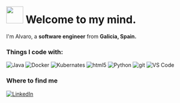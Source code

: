 <h1><img src="https://emojipedia-us.s3.dualstack.us-west-1.amazonaws.com/thumbs/120/google/274/exploding-head_1f92f.png" width="45"/> Welcome to my mind.</h1>

<p>I'm Alvaro, a <b>software engineer</b> from <b>Galicia, Spain. </b>
<h3>Things I code with:</h3>
<p>
<img
  alt="Java"
  src="https://img.shields.io/badge/-Java-007396?style=flat-square&logo=java&logoColor=white"
/>
<img
  alt="Docker"
  src="https://img.shields.io/badge/-Docker-46a2f1?style=flat-square&logo=docker&logoColor=white"
/>
<img
  alt="Kubernates"
  src="https://img.shields.io/badge/-Kubernetes-326CE5?style=flat-square&logo=kubernetes&logoColor=white"
/>
<img
  alt="html5"
  src="https://img.shields.io/badge/-HTML5-E34F26?style=flat-square&logo=html5&logoColor=white"
/>
<img
  alt="Python"
  src="https://img.shields.io/badge/-Python-FFD963?style=flat-square&logo=Python&logoColor=black"
/>
<img
  alt="git"
  src="https://img.shields.io/badge/-Git-F05032?style=flat-square&logo=git&logoColor=white"
/>
<img
  alt="VS Code"
  src="https://img.shields.io/badge/-VS%20Code-007ACC?style=flat-square&logo=visual-studio-code&logoColor=white"
/>
</p>

<h3>Where to find me</h3>
<p><a href="https://www.linkedin.com/in/alvaromui%C3%B1o/" target="_blank"><img alt="LinkedIn" src="https://img.shields.io/badge/linkedin-%230077B5.svg?&style=for-the-badge&logo=linkedin&logoColor=white" /></a>
</p>
